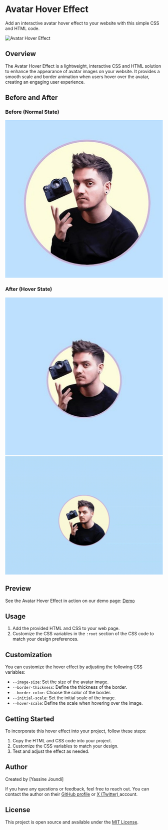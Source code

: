 # Avatar Hover Effect

Add an interactive avatar hover effect to your website with this simple CSS and HTML code.

![Avatar Hover Effect](./preview.gif)

## Overview

The Avatar Hover Effect is a lightweight, interactive CSS and HTML solution to enhance the appearance of avatar images on your website. It provides a smooth scale and border animation when users hover over the avatar, creating an engaging user experience.

## Before and After

### Before (Normal State)

![Avatar Before](./screenshots/before.jpeg)

### After (Hover State)

![Avatar After](./screenshots/after.jpeg)
![Avatar Animation](./screenshots/preview.gif)

## Preview

See the Avatar Hover Effect in action on our demo page: [Demo](https://avatar-hover-effect.netlify.app/)

## Usage

1. Add the provided HTML and CSS to your web page.
2. Customize the CSS variables in the `:root` section of the CSS code to match your design preferences.

## Customization

You can customize the hover effect by adjusting the following CSS variables:

- `--image-size`: Set the size of the avatar image.
- `--border-thickness`: Define the thickness of the border.
- `--border-color`: Choose the color of the border.
- `--initial-scale`: Set the initial scale of the image.
- `--hover-scale`: Define the scale when hovering over the image.

## Getting Started

To incorporate this hover effect into your project, follow these steps:

1. Copy the HTML and CSS code into your project.
2. Customize the CSS variables to match your design.
3. Test and adjust the effect as needed.

## Author

Created by [Yassine Joundi]

If you have any questions or feedback, feel free to reach out. You can contact the author on their [GitHub profile](https://github.com/yassinejoundi) or [X (Twitter) ](https://www.x.com/mee_yassine) account.

## License

This project is open source and available under the [MIT License](LICENSE).
